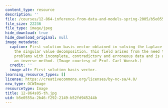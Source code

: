 ```yaml
---
content_type: resource
description: ''
file: /courses/12-864-inference-from-data-and-models-spring-2005/b5e0555a2b46f2922149b52fd945244b_12-864s05-th.jpg
file_size: 22236
file_type: image/jpeg
hide_download: true
hide_download_original: null
image_metadata:
  caption: First solution basis vector obtained in solving the Laplace equation using
    the singular value decomposition. This field arises from the need to solve practical
    problems with incomplete, contradictory and erroneous data and is an example of
    an inverse method. (Image courtesy of Prof. Carl Wunsch.)
  credit: ''
  image-alt: First solution basis vector.
learning_resource_types: []
license: https://creativecommons.org/licenses/by-nc-sa/4.0/
ocw_type: OCWImage
resourcetype: Image
title: 12-864s05-th.jpg
uid: b5e0555a-2b46-f292-2149-b52fd945244b
---
```

